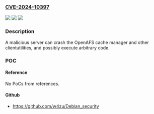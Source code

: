 ### [CVE-2024-10397](https://cve.mitre.org/cgi-bin/cvename.cgi?name=CVE-2024-10397)
![](https://img.shields.io/static/v1?label=Product&message=OpenAFS&color=blue)
![](https://img.shields.io/static/v1?label=Version&message=1.0%3C%3D%201.6.24%20&color=brighgreen)
![](https://img.shields.io/static/v1?label=Vulnerability&message=CWE-787%20Out-of-bounds%20Write&color=brighgreen)

### Description

A malicious server can crash the OpenAFS cache manager and other clientutilities, and possibly execute arbitrary code.

### POC

#### Reference
No PoCs from references.

#### Github
- https://github.com/w4zu/Debian_security

